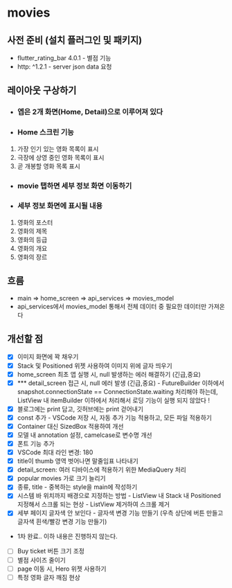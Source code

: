 # movies


## 사전 준비 (설치 플러그인 및 패키지)
- flutter_rating_bar 4.0.1 - 별점 기능
- http: ^1.2.1 - server json data 요청


## 레이아웃 구상하기
- ### 엡은 2개 화면(Home, Detail)으로 이루어져 있다 
- ### Home 스크린 기능 
1. 가장 인기 있는 영화 목록이 표시 
2. 극장에 상영 중인 영화 목록이 표시
3. 곧 개봉할 영화 목록 표시


- ### movie 탭하면 세부 정보 화면 이동하기
- ### 세부 정보 화면에 표시될 내용
1. 영화의 포스터
2. 영화의 제목
3. 영화의 등급
4. 영화의 개요
5. 영화의 장르


## 흐름
- main => home_screen => api_services => movies_model
- api_services에서 movies_model 통해서 전체 데이터 중 필요한 데이터만 가져온다


## 개선할 점
- [x] 이미지 화면에 꽉 채우기
- [x] Stack 및 Positioned 위젯 사용하여 이미지 위에 글자 띄우기
- [x] home_screen 최초 앱 실행 시, null 발생하는 에러 해결하기 (긴급,중요) 
- [x] *** detail_screen 접근 시, null 에러 발생 (긴급,중요) - FutureBuilder 이하에서 snapshot.connectionState == ConnectionState.waiting 처리해야 하는데, ListView 내 itemBuilder 이하에서 처리해서 로딩 기능이 실행 되지 않았다 !
- [x] 블로그에는 print 담고, 깃허브에는 print 걷어내기
- [x] const 추가 - VSCode 저장 시, 자동 추가 기능 적용하고, 모든 파일 적용하기
- [x] Container 대신 SizedBox 적용하여 개선
- [x] 모델 내 annotation 설정, camelcase로 변수명 개선
- [x] 폰트 기능 추가 
- [x] VSCode 최대 라인 변경: 180
- [x] title이 thumb 영역 벗어나면 말줄임표 나타내기
- [x] detail_screen: 여러 디바이스에 적용하기 위한 MediaQuery 처리
- [x] popular movies 가로 크기 늘리기
- [x] 종류, title - 중복하는 style을 main에 작성하기
- [x] 시스템 바 위치까지 배경으로 지정하는 방법 - ListView 내 Stack 내 Positioned 지정해서 스크롤 되는 현상 - ListView 제거하여 스크롤 제거
- [x] 세부 페이지 글자색 안 보인다 - 글자색 변경 기능 만들기 (우측 상단에 버튼 만들고 글자색 흰색/빨강 변경 기능 만들기)
- 1차 완료.. 이하 내용은 진행하지 않는다.

- [ ] Buy ticket 버튼 크기 조정
- [ ] 별점 사이즈 줄이기
- [ ] page 이동 시, Hero 위젯 사용하기
- [ ] 특정 영화 글자 깨짐 현상
